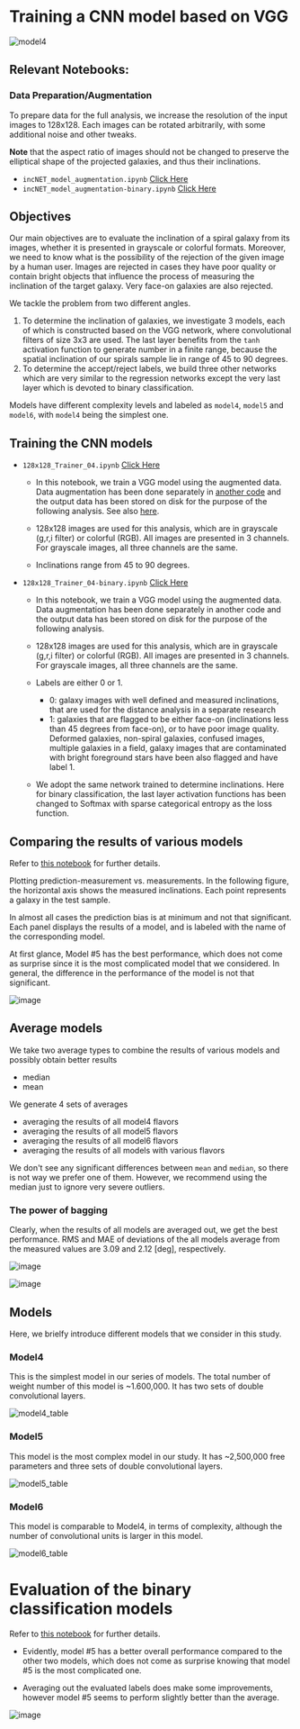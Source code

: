 # Training a CNN model based on VGG

![model4](https://user-images.githubusercontent.com/13570487/132303628-6657d08f-7ae3-4fe9-a96d-335569b5b150.png)

## Relevant Notebooks:

### Data Preparation/Augmentation

To prepare data for the full analysis, we increase the resolution of the input images to 128x128. Each images can be rotated arbitrarily, with some additional noise and other tweaks.

**Note** that the aspect ratio of images should not be changed to preserve the elliptical shape of the projected galaxies, and thus their inclinations.

- `incNET_model_augmentation.ipynb` [Click Here](https://github.com/ekourkchi/incNET-data/blob/master/incNET_VGGcnn_withAugmentation/incNET_model_augmentation.ipynb)
- `incNET_model_augmentation-binary.ipynb` [Click Here](https://github.com/ekourkchi/incNET-data/blob/master/incNET_VGGcnn_withAugmentation/incNET_model_augmentation-binary.ipynb)

## Objectives

Our main objectives are to evaluate the inclination of a spiral galaxy from its images, whether it is presented in grayscale or colorful formats.
Moreover, we need to know what is the possibility of the rejection of the given image by a human user. Images are rejected in cases they have poor quality or contain 
bright objects that influence the process of measuring the inclination of the target galaxy. Very face-on galaxies are also rejected.

We tackle the problem from two different angles.

1. To determine the inclination of galaxies, we investigate 3 models, each of which is constructed based on the VGG network, where convolutional filters of size 3x3 are used. The last layer benefits from the `tanh` activation function to generate number in a finite range, because the spatial inclination of our spirals sample lie in range of 45 to 90 degrees.
2. To determine the accept/reject labels, we build three other networks which are very similar to the regression networks except the very last layer which is devoted to binary classification.

Models have different complexity levels and labeled as `model4`, `model5` and `model6`, with `model4` being the simplest one. 


## Training the CNN models

- `128x128_Trainer_04.ipynb` [Click Here](https://github.com/ekourkchi/incNET-data/blob/master/incNET_VGGcnn_withAugmentation/128x128_Trainer_04.ipynb) 
    - In this notebook, we train a VGG model using the augmented data. Data augmentation has been done separately in [another code](https://github.com/ekourkchi/incNET-data/blob/master/incNET_dataPrep/Data_Preparation_gri.ipynb) and the output data has been stored on disk for the purpose of the following analysis. See also [here](https://github.com/ekourkchi/incNET-data/blob/master/incNET_dataPrep/Data_Preparation_RGB.ipynb).

    - 128x128 images are used for this analysis, which are in grayscale (g,r,i filter) or colorful (RGB). All images are presented in 3 channels. For grayscale images, all three channels are the same.

    - Inclinations range from 45 to 90 degrees.

- `128x128_Trainer_04-binary.ipynb` [Click Here](https://github.com/ekourkchi/incNET-data/blob/master/incNET_VGGcnn_withAugmentation/128x128_Trainer_04-binary.ipynb)

    - In this notebook, we train a VGG model using the augmented data. Data augmentation has been done separately in another code and the output data has been stored on disk for the purpose of the following analysis.

    - 128x128 images are used for this analysis, which are in grayscale (g,r,i filter) or colorful (RGB). All images are presented in 3 channels. For grayscale images, all three channels are the same.

    - Labels are either 0 or 1.

        - 0: galaxy images with well defined and measured inclinations, that are used for the distance analysis in a separate research
        - 1: galaxies that are flagged to be either face-on (inclinations less than 45 degrees from face-on), or to have poor image quality. Deformed galaxies, non-spiral galaxies, confused images, multiple galaxies in a field, galaxy images that are contaminated with bright foreground stars have been also flagged and have label 1.

    - We adopt the same network trained to determine inclinations. Here for binary classification, the last layer activation functions has been changed to Softmax with sparse categorical entropy as the loss function.


## Comparing the results of various models

Refer to [this notebook](https://github.com/ekourkchi/incNET-data/blob/master/incNET_VGGcnn_withAugmentation/model_evaluations_plots.ipynb) for further details.

Plotting prediction-measurement vs. measurements. In the following figure, the horizontal axis shows the measured inclinations. Each point represents a galaxy in the test sample. 

In almost all cases the prediction bias is at minimum and not that significant. Each panel displays the results of a model, and is labeled with the name of the corresponding model.  

At first glance, Model #5 has the best performance, which does not come as surprise since it is the most complicated model that we considered. In general, the difference in the performance of the model is not that significant. 

![image](https://user-images.githubusercontent.com/13570487/132320948-a4d2dd02-b81f-4ca9-9565-5dc06b021c8d.png)


## Average models

We take two average types to combine the results of various models and possibly obtain better results

- median
- mean

We generate 4 sets of averages

- averaging the results of all model4 flavors
- averaging the results of all model5 flavors
- averaging the results of all model6 flavors
- averaging the results of all models with various flavors

We don't see any significant differences between `mean` and `median`, so there is not way we prefer one of them. However, we recommend using the median just to ignore very severe outliers.

### The power of bagging

Clearly, when the results of all models are averaged out, we get the best performance. RMS and MAE of deviations of the all models average from the measured values are 3.09 and 2.12 [deg], respectively.

![image](https://user-images.githubusercontent.com/13570487/132321203-7362280a-8213-4cd8-80a5-efa53188e2e3.png)

![image](https://user-images.githubusercontent.com/13570487/132321248-75d78df5-0bda-48b8-b75e-884851007a59.png)



## Models

Here, we brielfy introduce different models that we consider in this study.

### Model4

This is the simplest model in our series of models. The total number of weight number of this model is ~1.600,000. It has two sets of double convolutional layers.


![model4_table](https://user-images.githubusercontent.com/13570487/132303705-b84cea19-a492-4832-9cd4-57bd9535599b.png)


### Model5

This model is the most complex model in our study. It has ~2,500,000 free parameters and three sets of double convolutional layers.

![model5_table](https://user-images.githubusercontent.com/13570487/132303862-d7901455-d591-45c5-9616-beaa6cb54eb4.png)


### Model6

This model is comparable to Model4, in terms of complexity, although the number of convolutional units is larger in this model.

![model6_table](https://user-images.githubusercontent.com/13570487/132305223-fd946618-d7aa-40da-b21b-096345804366.png)



# Evaluation of the binary classification models

Refer to [this notebook](https://github.com/ekourkchi/incNET-data/blob/master/incNET_VGGcnn_withAugmentation/model_evaluations_plots.ipynb) for further details.

- Evidently, model #5 has a better overall performance compared to the other two models, which does not come as surprise knowing that model #5 is the most complicated one.

- Averaging out the evaluated labels does make some improvements, however model #5 seems to perform slightly better than the average.

![image](https://user-images.githubusercontent.com/13570487/132331083-961596a8-99a0-442e-bd57-7cda7bbcae6c.png)




